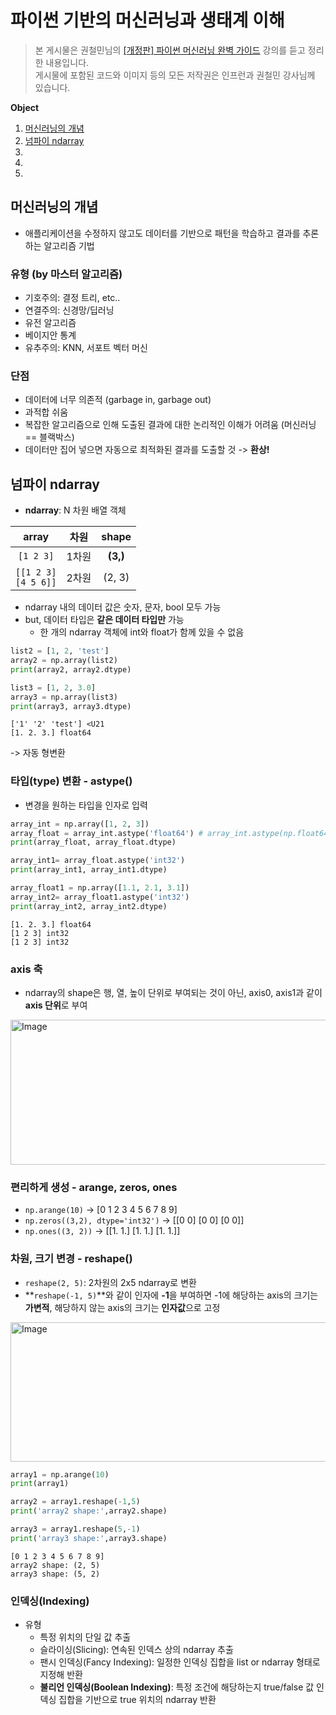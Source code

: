 # 파이썬 기반의 머신러닝과 생태계 이해
> 본 게시물은 권철민님의 [[개정판] 파이썬 머신러닝 완벽 가이드](https://www.inflearn.com/course/%ED%8C%8C%EC%9D%B4%EC%8D%AC-%EB%A8%B8%EC%8B%A0%EB%9F%AC%EB%8B%9D-%EC%99%84%EB%B2%BD%EA%B0%80%EC%9D%B4%EB%93%9C/dashboard) 강의를 듣고 정리한 내용입니다.  
게시물에 포함된 코드와 이미지 등의 모든 저작권은 인프런과 권철민 강사님께 있습니다.

**Object**
1. [머신러닝의 개념](#머신러닝의-개념)
2. [넘파이 ndarray](#넘파이-ndarray)
3. []()
4. []()
5. []()

## 머신러닝의 개념
- 애플리케이션을 수정하지 않고도 데이터를 기반으로 패턴을 학습하고 결과를 추론하는 알고리즘 기법

### 유형 (by 마스터 알고리즘)
- 기호주의: 결정 트리, etc..
- 연결주의: 신경망/딥러닝
- 유전 알고리즘
- 베이지안 통계
- 유추주의: KNN, 서포트 벡터 머신

### 단점
- 데이터에 너무 의존적 (garbage in, garbage out)
- 과적합 쉬움
- 복잡한 알고리즘으로 인해 도출된 결과에 대한 논리적인 이해가 어려움 (머신러닝 == 블랙박스)
- 데이터만 집어 넣으면 자동으로 최적화된 결과를 도출할 것 -> **환상!**

## 넘파이 ndarray
- **ndarray**: N 차원 배열 객체

array | 차원 | shape
:---: | :---: | :---:
`[1 2 3]` | 1차원 | **(3,)**
`[[1 2 3]` <br> `[4 5 6]]` | 2차원 | (2, 3)

- ndarray 내의 데이터 값은 숫자, 문자, bool 모두 가능
- but, 데이터 타입은 **같은 데이터 타입만** 가능
  - 한 개의 ndarray 객체에 int와 float가 함께 있을 수 없음

```python
list2 = [1, 2, 'test']
array2 = np.array(list2)
print(array2, array2.dtype)

list3 = [1, 2, 3.0]
array3 = np.array(list3)
print(array3, array3.dtype)
```
```
['1' '2' 'test'] <U21
[1. 2. 3.] float64
```   
-> 자동 형변환

### 타입(type) 변환 - astype()
- 변경을 원하는 타입을 인자로 입력

```python
array_int = np.array([1, 2, 3])
array_float = array_int.astype('float64') # array_int.astype(np.float64)
print(array_float, array_float.dtype)

array_int1= array_float.astype('int32')
print(array_int1, array_int1.dtype)

array_float1 = np.array([1.1, 2.1, 3.1])
array_int2= array_float1.astype('int32')
print(array_int2, array_int2.dtype)
```
```
[1. 2. 3.] float64
[1 2 3] int32
[1 2 3] int32
```

### axis 축
- ndarray의 shape은 행, 열, 높이 단위로 부여되는 것이 아닌, axis0, axis1과 같이 **axis 단위**로 부여

<img width="622" height="232" alt="Image" src="https://github.com/user-attachments/assets/4dfe959a-dac6-450f-a0d9-764ccde3c87f" />

### 편리하게 생성 - arange, zeros, ones
- `np.arange(10)` -> [0 1 2 3 4 5 6 7 8 9]
- `np.zeros((3,2), dtype='int32')` -> [[0 0] [0 0] [0 0]]
- `np.ones((3, 2))` -> [[1. 1.] [1. 1.] [1. 1.]]

### 차원, 크기 변경 - reshape()
- `reshape(2, 5)`: 2차원의 2x5 ndarray로 변환
- **`reshape(-1, 5)`**와 같이 인자에 **-1**을 부여하면 -1에 해당하는 axis의 크기는 **가변적**, 해당하지 않는 axis의 크기는 **인자값**으로 고정
  
<img width="883" height="223" alt="Image" src="https://github.com/user-attachments/assets/15f74a40-5f91-453a-9b80-48ba91f69126" />

```python
array1 = np.arange(10)
print(array1)

array2 = array1.reshape(-1,5)
print('array2 shape:',array2.shape)

array3 = array1.reshape(5,-1)
print('array3 shape:',array3.shape)
```
```
[0 1 2 3 4 5 6 7 8 9]
array2 shape: (2, 5)
array3 shape: (5, 2)
```

### 인덱싱(Indexing)
- 유형
  - 특정 위치의 단일 값 추출
  - 슬라이싱(Slicing): 연속된 인덱스 상의 ndarray 추출
  - 팬시 인덱싱(Fancy Indexing): 일정한 인덱싱 집합을 list or ndarray 형태로 지정해 반환
  - **불리언 인덱싱(Boolean Indexing)**: 특정 조건에 해당하는지 true/false 값 인덱싱 집합을 기반으로 true 위치의 ndarray 반환